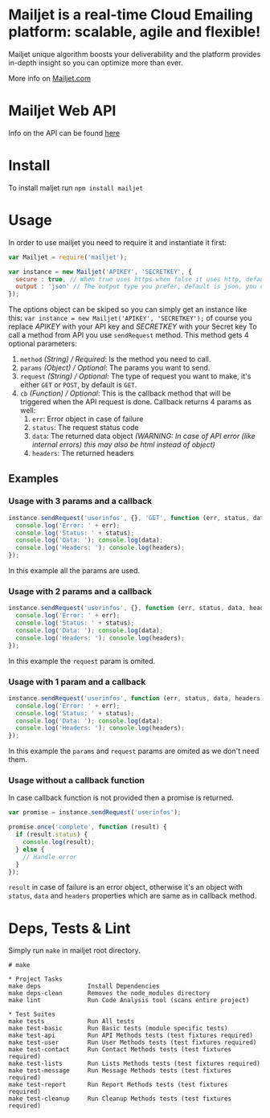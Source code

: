 Mailjet is a real-time Cloud Emailing platform: scalable, agile and flexible!
=======

Mailjet unique algorithm boosts your deliverability and the platform provides in-depth insight so you can optimize more than ever.

More info on [Mailjet.com](https://www.mailjet.com/)

Mailjet Web API
=======

Info on the API can be found [here](https://www.mailjet.com/docs/api)

Install
=======
To install maljet run `npm install mailjet`

Usage
=======

In order to use mailjet you need to require it and instantiate it first:

```js
var Mailjet = require('mailjet');

var instance = new Mailjet('APIKEY', 'SECRETKEY', {
  secure : true, // When true uses https when false it uses http, default is true
  output : 'json' // The output type you prefer, default is json, you can choose between php, json, xml, serialize, html, csv
});
```

The options object can be skiped so you can simply get an instance like this: `var instance = new Mailjet('APIKEY', 'SECRETKEY');` of course you replace *APIKEY* with your API key and *SECRETKEY* with your Secret key
To call a method from API you use `sendRequest` method. This method gets 4 optional parameters:

1. `method` *(String) / Required*: Is the method you need to call.
2. `params` *(Object) / Optional*: The params you want to send.
3. `request` *(String) / Optional*: The type of request you want to make, it's either `GET` or `POST`, by default is `GET`.
4. `cb` *(Function) / Optional*: This is the callback method that will be triggered when the API request is done. Callback returns 4 params as well:
    1. `err`: Error object in case of failure
    2. `status`: The request status code
    3. `data`: The returned data object *(WARNING: In case of API error (like internal errors) this may also be html instead of object)*
    4. `headers`: The returned headers
    

## Examples

### Usage with 3 params and a callback

```js
instance.sendRequest('userinfos', {}, 'GET', function (err, status, data, headers) {
  console.log('Error: ' + err);
  console.log('Status: ' + status);
  console.log('Data: '); console.log(data);
  console.log('Headers: '); console.log(headers);
});
```

In this example all the params are used.

### Usage with 2 params and a callback
    
```js
instance.sendRequest('userinfos', {}, function (err, status, data, headers) {
  console.log('Error: ' + err);
  console.log('Status: ' + status);
  console.log('Data: '); console.log(data);
  console.log('Headers: '); console.log(headers);
});
```

In this example the `request` param is omited.

### Usage with 1 param and a callback

```js
instance.sendRequest('userinfos', function (err, status, data, headers) {
  console.log('Error: ' + err);
  console.log('Status: ' + status);
  console.log('Data: '); console.log(data);
  console.log('Headers: '); console.log(headers);
});
```

In this example the `params` and `request` params are omited as we don't need them.

### Usage without a callback function

In case callback function is not provided then a promise is returned.

```js
var promise = instance.sendRequest('userinfos');

promise.once('complete', function (result) {
  if (result.status) {
    console.log(result);
  } else {
    // Handle error
  }
});
```

`result` in case of failure is an error object, otherwise it's an object with `status`, `data` and `headers` properties which are same as in callback method.


Deps, Tests & Lint
=======

Simply run `make` in mailjet root directory.

```
# make

* Project Tasks
make deps             Install Dependencies
make deps-clean       Removes the node_modules directory
make lint             Run Code Analysis tool (scans entire project)

* Test Suites
make tests            Run All tests
make test-basic       Run Basic tests (module specific tests)
make test-api         Run API Methods tests (test fixtures required)
make test-user        Run User Methods tests (test fixtures required)
make test-contact     Run Contact Methods tests (test fixtures required)
make test-lists       Run Lists Methods tests (test fixtures required)
make test-message     Run Message Methods tests (test fixtures required)
make test-report      Run Report Methods tests (test fixtures required)
make test-cleanup     Run Cleanup Methods tests (test fixtures required)
```
